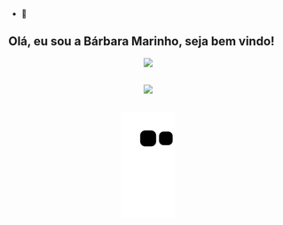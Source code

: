 - 👋 
## Olá, eu sou a Bárbara Marinho, seja bem vindo!
<div align="center">
<ahref="https://github.com/barbaramarinh">
  <img height="180em" src="https://github-readme-stats.vercel.app/api?username=barbaramarinh&show_icons=true&theme=radical&include_all_commits=true&count_private=true"/>
   

           
  
  ##
 
<div> 

##

       
          
          
          
 
 <link rel="stylesheet" href="https://cdn.jsdelivr.net/gh/devicons/devicon@v2.15.1/devicon.min.css">
          
  <a href="https://www.linkedin.com/in/barbara-marinho-qa/" target="_blank"><img src="https://img.shields.io/badge/-LinkedIn-%230077B5?style=for-the-badge&logo=linkedin&logoColor=white" target="_blank"></a> 
  
  ##
  ##
 
  ![Snake animation](https://github.com/rafaballerini/rafaballerini/blob/output/github-contribution-grid-snake.svg)
 
</div>


<!---
Barbaramarinh/Barbaramarinh is a ✨ special ✨ repository because its `README.md` (this file) appears on your GitHub profile.
You can click the Preview link to take a look at your changes.
--->

